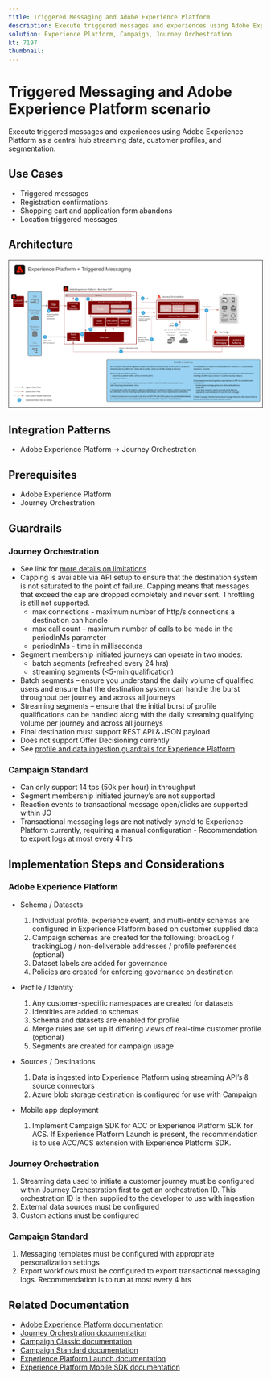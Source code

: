 ```yaml
---
title: Triggered Messaging and Adobe Experience Platform
description: Execute triggered messages and experiences using Adobe Experience Platform as a central hub streaming data, customer profiles, and segmentation.
solution: Experience Platform, Campaign, Journey Orchestration
kt: 7197
thumbnail: 
---
```


# Triggered Messaging and Adobe Experience Platform scenario

Execute triggered messages and experiences using Adobe Experience Platform as a central hub streaming data, customer profiles, and segmentation.

## Use Cases

* Triggered messages
* Registration confirmations
* Shopping cart and application form abandons
* Location triggered messages

## Architecture

<img src="assets/triggered.svg" alt="Reference architecture for the Triggered Messaging and Adobe Experience Platform scenario" style="border:1px solid #4a4a4a" />

## Integration Patterns

* Adobe Experience Platform -> Journey Orchestration

## Prerequisites

* Adobe Experience Platform
* Journey Orchestration

## Guardrails

### Journey Orchestration

* See link for [more details on limitations](https://experienceleague.adobe.com/docs/journeys/using/starting-with-journeys/limitations.html?lang=en#starting-with-journeys)
* Capping is available via API setup to ensure that the destination system is not saturated to the point of failure. Capping means that messages that exceed the cap are dropped completely and never sent. Throttling is still not supported.
  * max connections - maximum number of http/s connections a destination can handle
  * max call count - maximum number of calls to be made in the periodInMs parameter
  * periodInMs - time in milliseconds
* Segment membership initiated journeys can operate in two modes:
  * batch segments (refreshed every 24 hrs)
  * streaming segments (<5-min qualification)
* Batch segments – ensure you understand the daily volume of qualified users and ensure that the destination system can handle the burst throughput per journey and across all journeys
* Streaming segments – ensure that the initial burst of profile qualifications can be handled along with the daily streaming qualifying volume per journey and across all journeys
* Final destination must support REST API & JSON payload
* Does not support Offer Decisioning currently
* See [profile and data ingestion guardrails for Experience Platform](https://experienceleague.adobe.com/docs/experience-platform/profile/guardrails.html?lang=en)

### Campaign Standard

* Can only support 14 tps (50k per hour) in throughput
* Segment membership initiated journey’s are not supported
* Reaction events to transactional message open/clicks are supported within JO
* Transactional messaging logs are not natively sync’d to Experience Platform currently, requiring a manual configuration - Recommendation to export logs at most every 4 hrs


## Implementation Steps and Considerations

### Adobe Experience Platform

* Schema / Datasets
  1.  Individual profile, experience event, and multi-entity schemas are configured in Experience Platform based on customer supplied data
  1.  Campaign schemas are created for the following: broadLog / trackingLog / non-deliverable addresses / profile preferences (optional)
  1.  Dataset labels are added for governance
  1.  Policies are created for enforcing governance on destination

* Profile / Identity
  1.  Any customer-specific namespaces are created for datasets
  1.  Identities are added to schemas
  1.  Schema and datasets are enabled for profile
  1.  Merge rules are set up if differing views of real-time customer profile (optional)
  1.  Segments are created for campaign usage

* Sources / Destinations
  1.  Data is ingested into Experience Platform using streaming API’s & source connectors
  1.  Azure blob storage destination is configured for use with Campaign

* Mobile app deployment
  1.  Implement Campaign SDK for ACC or Experience Platform SDK for ACS. If Experience Platform Launch is present, the recommendation is to use ACC/ACS extension with Experience Platform SDK.

### Journey Orchestration

  1.  Streaming data used to initiate a customer journey must be configured within Journey Orchestration first to get an orchestration ID. This orchestration ID is then supplied to the developer to use with ingestion
  1.  External data sources must be configured
  1.  Custom actions must be configured

### Campaign Standard

  1.  Messaging templates must be configured with appropriate personalization settings
  1.  Export workflows must be configured to export transactional messaging logs. Recommendation is to run at most every 4 hrs


## Related Documentation

* [Adobe Experience Platform documentation](https://experienceleague.adobe.com/docs/experience-platform.html?lang=en)
* [Journey Orchestration documentation](https://experienceleague.adobe.com/docs/journey-orchestration.html?lang=en)
* [Campaign Classic documentation](https://experienceleague.adobe.com/docs/campaign-classic.html?lang=en)
* [Campaign Standard documentation](https://experienceleague.adobe.com/docs/campaign-standard.html?lang=en)
* [Experience Platform Launch documentation](https://experienceleague.adobe.com/docs/launch.html?lang=en)
* [Experience Platform Mobile SDK documentation](https://experienceleague.adobe.com/docs/mobile.html?lang=en)
